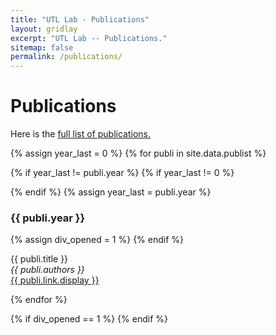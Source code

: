 ```yaml
---
title: "UTL Lab - Publications"
layout: gridlay
excerpt: "UTL Lab -- Publications."
sitemap: false
permalink: /publications/
---
```


 

# Publications
Here is the <a href="https://scholar.google.com/citations?user=UsqNPH4AAAAJ&hl=en"> full list of publications.</a>


[//]: # (## Group highlights)


[//]: # ({% assign number_printed = 0 %})

[//]: # ({% for publi in site.data.publist %})

[//]: # ()
[//]: # ({% assign even_odd = number_printed | modulo: 2 %})

[//]: # ({% if publi.highlight == 1 %})

[//]: # ()
[//]: # ({% if even_odd == 0 %})

[//]: # (<div class="row">)

[//]: # ({% endif %})

[//]: # ()
[//]: # (<div class="col-sm-6 clearfix">)

[//]: # ( <div class="well">)

[//]: # (  <pubtit>{{ publi.title }}</pubtit>)

[//]: # (  <img src="{{ site.url }}{{ site.baseurl }}/images/pubpic/{{ publi.image }}" class="img-responsive" width="33%" style="float: left" />)

[//]: # (  <p>{{ publi.description }}</p>)

[//]: # (  <p><em>{{ publi.authors }}</em></p>)

[//]: # (  <p><strong><a href="{{ publi.link.url }}">{{ publi.link.display }}</a></strong></p>)

[//]: # (  <p class="text-danger"><strong> {{ publi.news1 }}</strong></p>)

[//]: # (  <p> {{ publi.news2 }}</p>)

[//]: # ( </div>)

[//]: # (</div>)

[//]: # ()
[//]: # ({% assign number_printed = number_printed | plus: 1 %})

[//]: # ()
[//]: # ({% if even_odd == 1 %})

[//]: # (</div>)

[//]: # ({% endif %})

[//]: # ()
[//]: # ({% endif %})

[//]: # ({% endfor %})

[//]: # ()
[//]: # ({% assign even_odd = number_printed | modulo: 2 %})

[//]: # ({% if even_odd == 1 %})

[//]: # (</div>)

[//]: # ({% endif %})

[//]: # ()
[//]: # (<p> &nbsp; </p>)


[//]: # (## Patents)

[//]: # (<em>Milan P Allan, S Gröblacher, RA Norte, M Leeuwenhoek</em><br />Novel atomic force microscopy probes with phononic crystals<br /> PCT/NL20-20/050797 &#40;2020&#41;)

[//]: # ()
[//]: # (<em>Milan P Allan</em><br /> Methods of manufacturing superconductor and phononic elements <br /> <a href="https://patents.google.com/patent/US10439125B2/en?inventor=Milan+ALLAN&oq=inventor:&#40;Milan+ALLAN&#41;">US10439125B2 &#40;2016&#41;</a>)


{% assign year_last = 0 %}
{% for publi in site.data.publist %}

{% if year_last != publi.year %}
{% if year_last != 0 %}
</div>
</div>
{% endif %}
{% assign year_last = publi.year %}
<div class="row">
<h3>{{ publi.year }}</h3>
</div>
{% assign div_opened = 1 %}
{% endif %}

{{ publi.title }} <br />
<em>{{ publi.authors }} </em><br /><a href="{{ publi.link.url }}">{{ publi.link.display }}</a>

{% endfor %}


{% if div_opened == 1 %}
{% endif %}